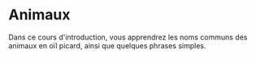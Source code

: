 # Animaux

Dans ce cours d'introduction, vous apprendrez les noms communs des animaux en
oïl picard, ainsi que quelques phrases simples.
